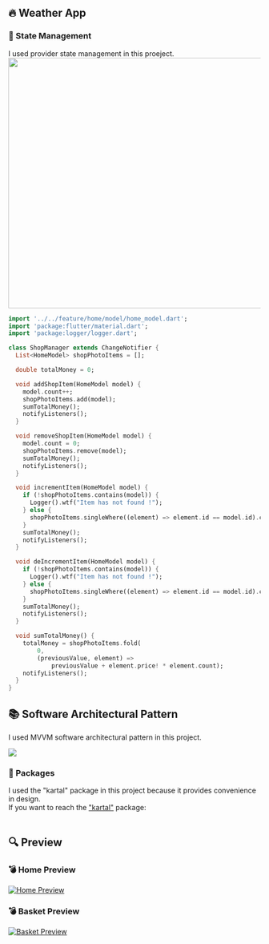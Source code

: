 ## 🔥 Weather App

### 📱 State Management
I used provider state management in this proeject.
<img src="https://koenig-media.raywenderlich.com/uploads/2019/11/provider_tree.png" width=800 height=500>

```dart
import '../../feature/home/model/home_model.dart';
import 'package:flutter/material.dart';
import 'package:logger/logger.dart';

class ShopManager extends ChangeNotifier {
  List<HomeModel> shopPhotoItems = [];

  double totalMoney = 0;

  void addShopItem(HomeModel model) {
    model.count++;
    shopPhotoItems.add(model);
    sumTotalMoney();
    notifyListeners();
  }

  void removeShopItem(HomeModel model) {
    model.count = 0;
    shopPhotoItems.remove(model);
    sumTotalMoney();
    notifyListeners();
  }

  void incrementItem(HomeModel model) {
    if (!shopPhotoItems.contains(model)) {
      Logger().wtf("Item has not found !");
    } else {
      shopPhotoItems.singleWhere((element) => element.id == model.id).count++;
    }
    sumTotalMoney();
    notifyListeners();
  }

  void deIncrementItem(HomeModel model) {
    if (!shopPhotoItems.contains(model)) {
      Logger().wtf("Item has not found !");
    } else {
      shopPhotoItems.singleWhere((element) => element.id == model.id).count--;
    }
    sumTotalMoney();
    notifyListeners();
  }

  void sumTotalMoney() {
    totalMoney = shopPhotoItems.fold(
        0,
        (previousValue, element) =>
            previousValue + element.price! * element.count);
    notifyListeners();
  }
}
```

## 📚 Software Architectural Pattern
I used MVVM software architectural pattern in this project.
<br>

<img src="https://api.hackathonturkiye.com/media/hosting/images/mvvm.jpg">

### 🎁 Packages 
I used the "kartal" package in this project because it provides convenience in design.
<br/>
If you want to reach the ["kartal"](https://pub.dev/packages/kartal) package:
<br/>
<br/>

## 🔍 Preview
### 💣 Home Preview
<a href="https://media.giphy.com/media/wMU3EjYDtIr5i3rMc7/giphy.gif"><img src="https://media.giphy.com/media/wMU3EjYDtIr5i3rMc7/giphy.gif" title="Home Preview"/></a>

### 💣 Basket Preview
<a href="https://media.giphy.com/media/J4YH0x5jwePOKWovHT/giphy.gif"><img src="https://media.giphy.com/media/J4YH0x5jwePOKWovHT/giphy.gif" title="Basket Preview"/></a>
